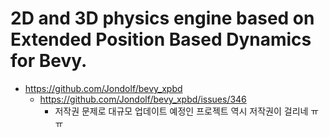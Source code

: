 # 2D and 3D physics engine based on Extended Position Based Dynamics for Bevy.
- https://github.com/Jondolf/bevy_xpbd
  - https://github.com/Jondolf/bevy_xpbd/issues/346
    - 저작권 문제로 대규모 업데이트 예정인 프로젝트 역시 저작권이 걸리네 ㅠㅠ 
